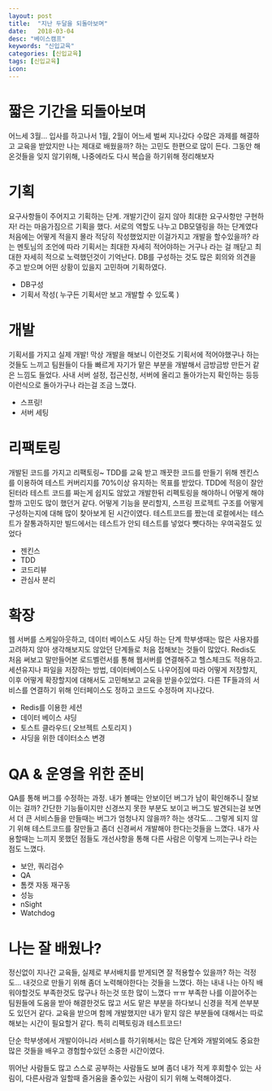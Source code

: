 ```yaml
---
layout: post
title:  "지난 두달을 되돌아보며"
date:   2018-03-04
desc: "베이스캠프"
keywords: "신입교육"
categories: [신입교육]
tags: [신입교육]
icon: 
---
```


# 짧은 기간을 되돌아보며

어느세 3월... 입사를 하고나서 1월, 2월이 어느세 벌써 지나갔다
수많은 과제를 해결하고 교육을 받았지만 나는 제대로 배웠을까? 하는 고민도 한편으로 많이 든다.
그동안 해온것들을 잊지 않기위해, 나중에라도 다시 복습을 하기위해 정리해보자

# 기획

요구사항들이 주어지고 기획하는 단계.
개발기간이 길지 않아 최대한 요구사항만 구현하자! 라는 마음가짐으르 기획을 했다. 서로의 역할도 나누고 DB모델링을 하는 단계였다
처음에는 어떻게 적을지 몰라 적당히 작성했었지만 이걸가지고 개발을 할수있을까? 라는 멘토님의 조언에 따라 기획서는 최대한 자세히 적어야하는 거구나 라는 걸 깨닫고 최대한 자세히 적으로 노력했던것이 기억난다.
DB를 구성하는 것도 많은 회의와 의견을 주고 받으며 어떤 상황이 있을지 고민하며 기획하였다.

* DB구성
* 기획서 작성( 누구든 기획서만 보고 개발할 수 있도록 )

# 개발

기획서를 가지고 실제 개발!
막상 개발을 해보니 이런것도 기획서에 적어야했구나 하는 것들도 느끼고
팀원들이 다들 빠르게 자기가 맡은 부분을 개발해서 금방금방 만든거 같은 느낌도 들었다.
사내 서버 설정, 접근신청, 서버에 올리고 돌아가는지 확인하는 등등 이런식으로 돌아가구나 라는걸 조금 느꼈다.

* 스프링!
* 서버 세팅

# 리팩토링

개발된 코드를 가지고 리팩토링~
TDD를 교육 받고 깨끗한 코드를 만들기 위해 젠킨스를 이용하여 테스트 커버리지를 70%이상 유지하는 목표를 받았다.
TDD에 적응이 잘안된터라 테스트 코드를 짜는게 쉽지도 않았고 개발한뒤 리펙토링을 해야하니 어떻게 해야할까 고민도 많이 했던거 같다.
어떻게 기능을 분리할지, 스프링 프로젝트 구조를 어떻게 구성하는지에 대해 많이 찾아보게 된 시간이였다.
테스트코드를 짰는데 로컬에서는 테스트가 잘통과하지만 빌드에서는 테스트가 안되 테스트를 넣었다 뺏다하는 우여곡절도 있었다

* 젠킨스
* TDD
* 코드리뷰
* 관심사 분리

# 확장

웹 서버를 스케일아웃하고, 데이터 베이스도 샤딩 하는 단계
학부생때는 많은 사용자를 고려하지 않아 생각해보지도 않았던 단계들로 처음 접해보는 것들이 많았다.
Redis도 처음 써보고 말만들어본 로드벨런서를 통해 웹서버를 연결해주고
헬스체크도 적용하고.
세션유지나 파일을 저장하는 방법, 데이터베이스도 나우어짐에 따라 어떻게 저장할지, 이후 어떻게 확장할지에 대해서도 고민해보고 교육을 받을수있었다.
다른 TF들과의 서비스를 연결하기 위해 인터페이스도 정하고 코드도 수정하며 지나갔다.

* Redis를 이용한 세션
* 데이터 베이스 샤딩
* 토스트 클라우드( 오브젝트 스토리지 )
* 샤딩을 위한 데이터소스 변경

# QA & 운영을 위한 준비

QA를 통해 버그를 수정하는 과정.
내가 볼때는 안보이던 버그가 남이 확인해주니 잘보이는 걸까?
간단한 기능들이지만 신경쓰지 못한 부분도 보이고 버그도 발견되는걸 보면서 더 큰 서비스들을 만들때는 버그가 엄청나지 않을까? 하는 생각도...
그렇게 되지 않기 위해 테스트코드를 잘만들고 좀더 신경써서 개발해야 한다는것들을 느꼈다.
내가 사용할때는 느끼지 못했던 점들도 개선사항을 통해 다른 사람은 이렇게 느끼는구나 라는 점도 느꼈다.

* 보안, 쿼리검수
* QA
* 톰캣 자동 재구동
* 성능
* nSight
* Watchdog

# 나는 잘 배웠나?

정신없이 지나간 교육들, 실제로 부서배치를 받게되면 잘 적용할수 있을까? 하는 걱정도... 내것으로 만들기 위해 좀더 노력해야한다는 것들을 느꼈다.
하는 내내 나는 아직 배워야할것도 부족한것도 많구나 하는것 또한 많이 느꼈다 ㅠㅠ
부족한 나를 이끌어주는 팀원들에 도움을 받아 해결한것도 많고 서도 맡은 부분을 하다보니 신경을 적게 쓴부분도 있던거 같다.
교육을 받으며 함께 개발했지만 내가 맡지 않은 부분들에 대해서는 따로 해보는 시간이 필요할거 같다. 특히 리펙토링과 테스트코드!

단순 학부생에서 개발이아니라 서비스를 하기위해서는 많은 단계와 개발외에도 중요한 많은 것들을 배우고 경험할수있던 소중한 시간이였다.

뛰어난 사람들도 많고 스스로 공부하는 사람들도 보며 좀더 내가 적게 후회할수 있는 사림이, 다른사람과 일할때 즐거움을 줄수있는 사람이 되기 위해 노력해야겠다.

